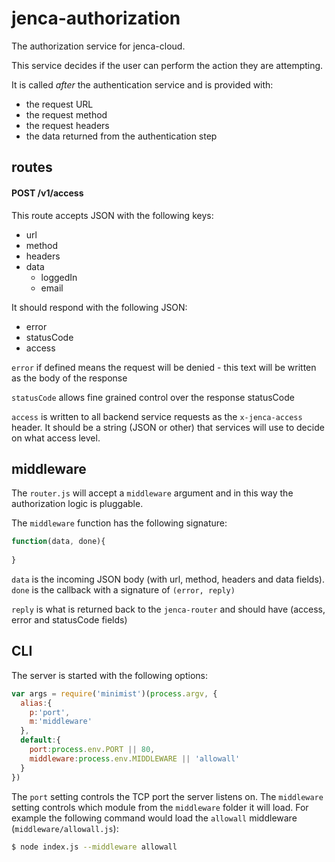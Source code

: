 # jenca-authorization

The authorization service for jenca-cloud.

This service decides if the user can perform the action they are attempting.

It is called *after* the authentication service and is provided with:

 * the request URL
 * the request method
 * the request headers
 * the data returned from the authentication step

## routes

#### POST /v1/access

This route accepts JSON with the following keys:

 * url
 * method
 * headers
 * data
   * loggedIn
   * email

It should respond with the following JSON:

 * error
 * statusCode
 * access

`error` if defined means the request will be denied - this text will be written as the body of the response

`statusCode` allows fine grained control over the response statusCode

`access` is written to all backend service requests as the `x-jenca-access` header.  It should be a string (JSON or other) that services will use to decide on what access level.

## middleware

The `router.js` will accept a `middleware` argument and in this way the authorization logic is pluggable.

The `middleware` function has the following signature:

```js
function(data, done){
  
}
```

`data` is the incoming JSON body (with url, method, headers and data fields).
`done` is the callback with a signature of `(error, reply)`

`reply` is what is returned back to the `jenca-router` and should have (access, error and statusCode fields)

## CLI

The server is started with the following options:

```js
var args = require('minimist')(process.argv, {
  alias:{
    p:'port',
    m:'middleware'
  },
  default:{
    port:process.env.PORT || 80,
    middleware:process.env.MIDDLEWARE || 'allowall'
  }
})
```

The `port` setting controls the TCP port the server listens on.
The `middleware` setting controls which module from the `middleware` folder it will load.  For example the following command would load the `allowall` middleware (`middleware/allowall.js`):

```bash
$ node index.js --middleware allowall
```
